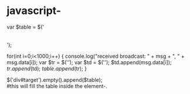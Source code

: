 # javascript-
var $table  =  $('<table></table>');

for(int i=0;i<1000;i++)
{
    console.log("received broadcast: " + msg + ", " + msg.data[i]);
    var $tr =  $('<tr></tr>');
    var $td =  $('<td></td>');
    $td.append(msg.data[i]);
    $tr.append($td);
    $table.append($tr);
}

$('div#target').empty().append($table);                         
#this will fill the table inside the element-.  
<div id="target"></div>
